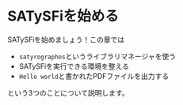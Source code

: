 # SATySFiを始める

SATySFiを始めましょう！この章では

- `satyrographos`というライブラリマネージャを使う
- SATySFiを実行できる環境を整える
- `Hello world`と書かれたPDFファイルを出力する

という3つのことについて説明します。
